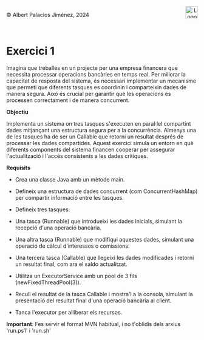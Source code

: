 <div style="display: flex; width: 100%;">
    <div style="flex: 1; padding: 0px;">
        <p>© Albert Palacios Jiménez, 2024</p>
    </div>
    <div style="flex: 1; padding: 0px; text-align: right;">
        <img src="./assets/ieti.png" height="32" alt="Logo de IETI" style="max-height: 32px;">
    </div>
</div>
<br/>

# Exercici 1

Imagina que treballes en un projecte per una empresa financera que necessita processar operacions bancàries en temps real. Per millorar la capacitat de resposta del sistema, és necessari implementar un mecanisme que permeti que diferents tasques es coordinin i comparteixin dades de manera segura. Això és crucial per garantir que les operacions es processen correctament i de manera concurrent.

**Objectiu**

Implementa un sistema on tres tasques s'executen en paral·lel compartint dades mitjançant una estructura segura per a la concurrència. Almenys una de les tasques ha de ser un Callable que retorni un resultat després de processar les dades compartides. Aquest exercici simula un entorn en què diferents components del sistema financen cooperar per assegurar l'actualització i l'accés consistents a les dades crítiques.

**Requisits**

- Crea una classe Java amb un mètode main.

- Defineix una estructura de dades concurrent (com ConcurrentHashMap) per compartir informació entre les tasques.

- Defineix tres tasques:

- Una tasca (Runnable) que introdueixi les dades inicials, simulant la recepció d'una operació bancària.

- Una altra tasca (Runnable) que modifiqui aquestes dades, simulant una operació de càlcul d'interessos o comissions.

- Una tercera tasca (Callable) que llegeixi les dades modificades i retorni un resultat final, com ara el saldo actualitzat.

- Utilitza un ExecutorService amb un pool de 3 fils (newFixedThreadPool(3)).

- Recull el resultat de la tasca Callable i mostra'l a la consola, simulant la presentació del resultat final d'una operació bancària al client.

- Tanca l'executor per alliberar els recursos.

**Important**: Fes servir el format MVN habitual, i no t'oblidis dels arxius 'run.ps1' i 'run.sh'